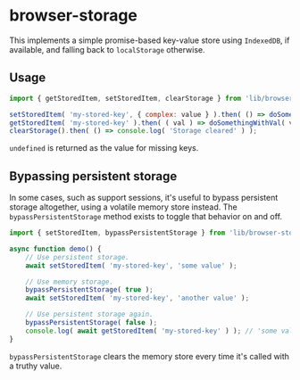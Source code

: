 # browser-storage

This implements a simple promise-based key-value store using `IndexedDB`, if available, and falling
back to `localStorage` otherwise.

## Usage

```js
import { getStoredItem, setStoredItem, clearStorage } from 'lib/browser-storage';

setStoredItem( 'my-stored-key', { complex: value } ).then( () => doSomething() );
getStoredItem( 'my-stored-key' ).then( ( val ) => doSomethingWithVal( val ) );
clearStorage().then( () => console.log( 'Storage cleared' ) );
```

`undefined` is returned as the value for missing keys.

## Bypassing persistent storage

In some cases, such as support sessions, it's useful to bypass persistent storage altogether, using
a volatile memory store instead. The `bypassPersistentStorage` method exists to toggle that behavior
on and off.

```js
import { setStoredItem, bypassPersistentStorage } from 'lib/browser-storage';

async function demo() {
	// Use persistent storage.
	await setStoredItem( 'my-stored-key', 'some value' );

	// Use memory storage.
	bypassPersistentStorage( true );
	await setStoredItem( 'my-stored-key', 'another value' );

	// Use persistent storage again.
	bypassPersistentStorage( false );
	console.log( await getStoredItem( 'my-stored-key' ) ); // 'some value'
}
```

`bypassPersistentStorage` clears the memory store every time it's called with a truthy value.
